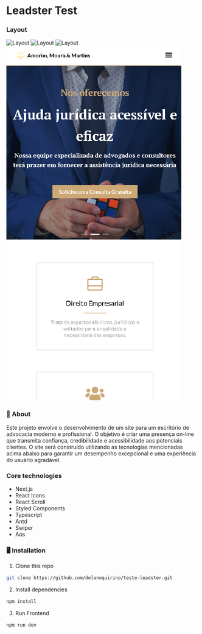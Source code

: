 # Leadster Test

### Layout

![Layout](public/readme/ammadv1.png.png)
![Layout](public/readme/ammadv2.png.png)
![Layout](public/readme/ammadv3.png.png)
![Layout](public/readme/ammadvmobile.png)

### 🧠 About

Este projeto envolve o desenvolvimento de um site para um escritório de advocacia moderno e profissional. O objetivo é criar uma presença on-line que transmita confiança, credibilidade e acessibilidade aos potenciais clientes. O site será construído utilizando as tecnologias mencionadas acima abaixo para garantir um desempenho excepcional e uma experiência do usuário agradável.

### Core technologies

- Next.js
- React Icons
- React Scroll
- Styled Components
- Typescript
- Antd
- Swiper
- Aos


### 🖥️ Installation

1. Clone this repo
```bash
git clone https://github.com/delanoquirino/teste-leadster.git
```

2. Install dependencies
```bash
npm install
```

3. Run Frontend
```bash
npm run dev
```